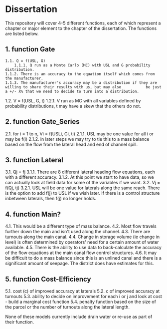 # Dissertation

This repository will cover 4-5 different functions, each of which represent a chapter or major element to the chapter of the dissertation. The functions are listed below.

## 1. function Gate  
    1.1. Q = f(USL, G)  
        1.1.1. Q run as a Monte Carlo (MC) with USL and G probability distribution.  
    1.1.2. There is an accuracy to the equation itself which comes from the manufacturer.  
    1.1.3. The manufacturer's accuracy may be a distribution if they are willing to share their results with us, but may also           be just a +/- X% that we need to decide to turn into a distribution.
  1.2. V = f(USL, G, t)
    1.2.1. V run as MC with all variables defined by probability distributions, t may have a skew that the others do not.

## 2. function Gate_Series
  2.1. for i = 1 to n, Vi = f(USLi, Gi, ti)
    2.1.1. USL may be one value for all i or may be f(i)
    2.1.2. in later steps we may try to tie this to a mass balance based on the flow from the lateral head and end of channel            spill.

## 3. function Lateral
  3.1. Qj = fj
    3.1.1. There are 8 different lateral heading flow equations, each with a different accuracy.
    3.1.2. At this point we start to have data, so we can actually look at field data for some of the variables if we want.
  3.2. Vj = f(Qj, tj)
    3.2.1. USL will be one value for laterals along the same reach. There is the option to add f(j) to USL if we wish later. 
          If there is a control structure inbetween laterals, then f(j) no longer holds.

## 4. function Main?
  4.1. This would be a different type of mass balance. 
  4.2. Most flow travels further down the main and isn't used along the channel.
  4.3. There are turnouts along the main canal.
  4.4. Change in storage volume (ie change in level) is often determined by operators' need for a certain amount of water           available.
  4.5. There is the ability to use data to back-calculate the accuracy of the flow equations at the main canal flow control         structures.
  4.6. It may be difficult to do a mass balance since this is an unlined canal and there is a significant amount of seepage.        The district does have estimates for this.

## 5. function Cost-Efficiency
  5.1. cost (c) of improved accuracy at laterals
  5.2. c of improved accuracy at turnouts
  5.3. ability to decide on improvement for each i or j and look at cost - build a marginal cost function
  5.4. penalty function based on the size of the parcel or the number of turnouts along the lateral length.
  
None of these models currently include drain water or re-use as part of their function.
